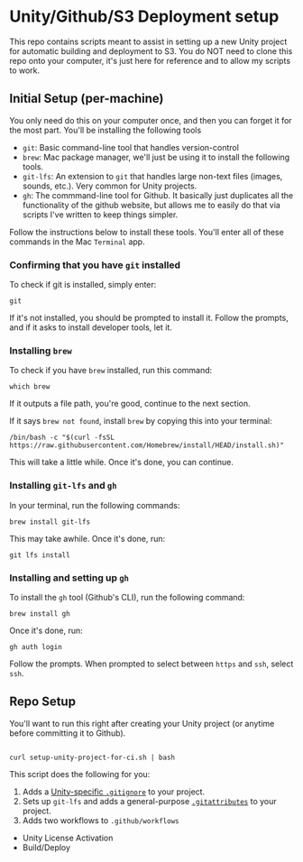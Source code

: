 # Unity/Github/S3 Deployment setup

This repo contains scripts meant to assist in setting up a new Unity project for automatic building and deployment to S3. You do NOT need to clone this repo onto your computer, it's just here for reference and to allow my scripts to work.

## Initial Setup (per-machine)

You only need do this on your computer once, and then you can forget it for the most part. You'll be installing the following tools

- `git`: Basic command-line tool that handles version-control
- `brew`: Mac package manager, we'll just be using it to install the following tools.
- `git-lfs`: An extension to `git` that handles large non-text files (images, sounds, etc.). Very common for Unity projects.
- `gh`: The commmand-line tool for Github. It basically just duplicates all the functionality of the github website, but allows me to easily do that via scripts I've written to keep things simpler.

Follow the instructions below to install these tools. You'll enter all of these commands in the Mac `Terminal` app.

### Confirming that you have `git` installed

To check if git is installed, simply enter:

```
git
```

If it's not installed, you should be prompted to install it. Follow the prompts, and if it asks to install developer tools, let it.

### Installing `brew`

To check if you have `brew` installed, run this command:

```
which brew
```

If it outputs a file path, you're good, continue to the next section.

If it says `brew not found`, install `brew` by copying this into your terminal:

```
/bin/bash -c "$(curl -fsSL https://raw.githubusercontent.com/Homebrew/install/HEAD/install.sh)"
```

This will take a little while. Once it's done, you can continue.

### Installing `git-lfs` and `gh`

In your terminal, run the following commands:

```
brew install git-lfs
```

This may take awhile. Once it's done, run:

```
git lfs install
```

### Installing and setting up `gh`

To install the `gh` tool (Github's CLI), run the following command:

```
brew install gh
```

Once it's done, run:

```
gh auth login
```

Follow the prompts. When prompted to select between `https` and `ssh`, select `ssh`.

## Repo Setup

You'll want to run this right after creating your Unity project (or anytime before committing it to Github).

```

curl setup-unity-project-for-ci.sh | bash

```

This script does the following for you:

1. Adds a [Unity-specific `.gitignore`](https://github.com/github/gitignore/blob/main/Unity.gitignore) to your project.
2. Sets up `git-lfs` and adds a general-purpose [`.gitattributes`](https://gist.github.com/webbertakken/ff250a0d5e59a8aae961c2e509c07fbc) to your project.
3. Adds two workflows to `.github/workflows`

- Unity License Activation
- Build/Deploy

```

```
